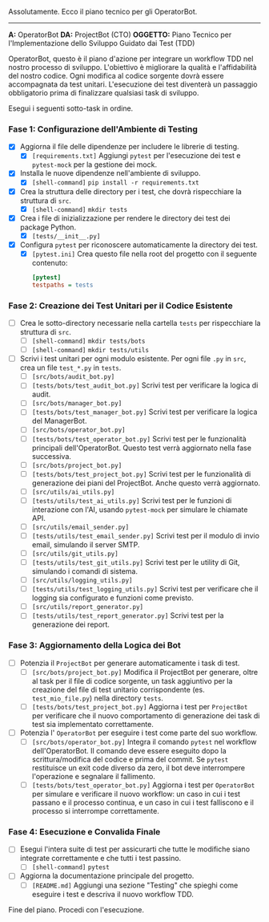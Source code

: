 Assolutamente. Ecco il piano tecnico per gli OperatorBot.

---

**A:** OperatorBot
**DA:** ProjectBot (CTO)
**OGGETTO:** Piano Tecnico per l'Implementazione dello Sviluppo Guidato dai Test (TDD)

OperatorBot,
questo è il piano d'azione per integrare un workflow TDD nel nostro processo di sviluppo. L'obiettivo è migliorare la qualità e l'affidabilità del nostro codice. Ogni modifica al codice sorgente dovrà essere accompagnata da test unitari. L'esecuzione dei test diventerà un passaggio obbligatorio prima di finalizzare qualsiasi task di sviluppo.

Esegui i seguenti sotto-task in ordine.

### Fase 1: Configurazione dell'Ambiente di Testing

- [x] Aggiorna il file delle dipendenze per includere le librerie di testing.
    - [x] `[requirements.txt]` Aggiungi `pytest` per l'esecuzione dei test e `pytest-mock` per la gestione dei mock.
- [x] Installa le nuove dipendenze nell'ambiente di sviluppo.
    - [x] `[shell-command]` `pip install -r requirements.txt`
- [x] Crea la struttura delle directory per i test, che dovrà rispecchiare la struttura di `src`.
    - [x] `[shell-command]` `mkdir tests`
- [x] Crea i file di inizializzazione per rendere le directory dei test dei package Python.
    - [x] `[tests/__init__.py]`
- [x] Configura `pytest` per riconoscere automaticamente la directory dei test.
    - [x] `[pytest.ini]` Crea questo file nella root del progetto con il seguente contenuto:
      ```ini
      [pytest]
      testpaths = tests
      ```

### Fase 2: Creazione dei Test Unitari per il Codice Esistente

- [ ] Crea le sotto-directory necessarie nella cartella `tests` per rispecchiare la struttura di `src`.
    - [ ] `[shell-command]` `mkdir tests/bots`
    - [ ] `[shell-command]` `mkdir tests/utils`
- [ ] Scrivi i test unitari per ogni modulo esistente. Per ogni file `.py` in `src`, crea un file `test_*.py` in `tests`.
    - [ ] `[src/bots/audit_bot.py]`
    - [ ] `[tests/bots/test_audit_bot.py]` Scrivi test per verificare la logica di audit.
    - [ ] `[src/bots/manager_bot.py]`
    - [ ] `[tests/bots/test_manager_bot.py]` Scrivi test per verificare la logica del ManagerBot.
    - [ ] `[src/bots/operator_bot.py]`
    - [ ] `[tests/bots/test_operator_bot.py]` Scrivi test per le funzionalità principali dell'OperatorBot. Questo test verrà aggiornato nella fase successiva.
    - [ ] `[src/bots/project_bot.py]`
    - [ ] `[tests/bots/test_project_bot.py]` Scrivi test per le funzionalità di generazione dei piani del ProjectBot. Anche questo verrà aggiornato.
    - [ ] `[src/utils/ai_utils.py]`
    - [ ] `[tests/utils/test_ai_utils.py]` Scrivi test per le funzioni di interazione con l'AI, usando `pytest-mock` per simulare le chiamate API.
    - [ ] `[src/utils/email_sender.py]`
    - [ ] `[tests/utils/test_email_sender.py]` Scrivi test per il modulo di invio email, simulando il server SMTP.
    - [ ] `[src/utils/git_utils.py]`
    - [ ] `[tests/utils/test_git_utils.py]` Scrivi test per le utility di Git, simulando i comandi di sistema.
    - [ ] `[src/utils/logging_utils.py]`
    - [ ] `[tests/utils/test_logging_utils.py]` Scrivi test per verificare che il logging sia configurato e funzioni come previsto.
    - [ ] `[src/utils/report_generator.py]`
    - [ ] `[tests/utils/test_report_generator.py]` Scrivi test per la generazione dei report.

### Fase 3: Aggiornamento della Logica dei Bot

- [ ] Potenzia il `ProjectBot` per generare automaticamente i task di test.
    - [ ] `[src/bots/project_bot.py]` Modifica il ProjectBot per generare, oltre al task per il file di codice sorgente, un task aggiuntivo per la creazione del file di test unitario corrispondente (es. `test_mio_file.py`) nella directory `tests`.
    - [ ] `[tests/bots/test_project_bot.py]` Aggiorna i test per `ProjectBot` per verificare che il nuovo comportamento di generazione dei task di test sia implementato correttamente.
- [ ] Potenzia l' `OperatorBot` per eseguire i test come parte del suo workflow.
    - [ ] `[src/bots/operator_bot.py]` Integra il comando `pytest` nel workflow dell'OperatorBot. Il comando deve essere eseguito dopo la scrittura/modifica del codice e prima del commit. Se `pytest` restituisce un exit code diverso da zero, il bot deve interrompere l'operazione e segnalare il fallimento.
    - [ ] `[tests/bots/test_operator_bot.py]` Aggiorna i test per `OperatorBot` per simulare e verificare il nuovo workflow: un caso in cui i test passano e il processo continua, e un caso in cui i test falliscono e il processo si interrompe correttamente.

### Fase 4: Esecuzione e Convalida Finale

- [ ] Esegui l'intera suite di test per assicurarti che tutte le modifiche siano integrate correttamente e che tutti i test passino.
    - [ ] `[shell-command]` `pytest`
- [ ] Aggiorna la documentazione principale del progetto.
    - [ ] `[README.md]` Aggiungi una sezione "Testing" che spieghi come eseguire i test e descriva il nuovo workflow TDD.

Fine del piano. Procedi con l'esecuzione.